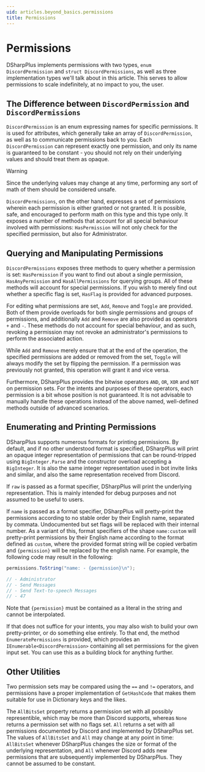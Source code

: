 ```yaml
---
uid: articles.beyond_basics.permissions
title: Permissions
---
```


# Permissions

DSharpPlus implements permissions with two types, `enum DiscordPermission` and `struct DiscordPermissions`, as well as three implementation types we'll talk about in this article. This serves to allow permissions to scale indefinitely, at no impact to you, the user.

## The Difference between `DiscordPermission` and `DiscordPermissions`

`DiscordPermission` is an enum expressing names for specific permissions. It is used for attributes, which generally take an array of `DiscordPermission`, as well as to communicate permissions back to you. Each `DiscordPermission` can represent exactly one permission, and only its name is guaranteed to be constant - you should not rely on their underlying values and should treat them as opaque.

> [!WARNING]
> Since the underlying values may change at any time, performing any sort of math of them should be considered unsafe.

`DiscordPermissions`, on the other hand, expresses a set of permissions wherein each permission is either granted or not granted. It is possible, safe, and encouraged to perform math on this type and this type only. It exposes a number of methods that account for all special behaviour involved with permissions: `HasPermission` will not only check for the specified permission, but also for Administrator.

## Querying and Manipulating Permissions

`DiscordPermissions` exposes three methods to query whether a permission is set: `HasPermission` if you want to find out about a single permission, `HasAnyPermission` and `HasAllPermissions` for querying groups. All of these methods will account for special permissions. If you wish to merely find out whether a specific flag is set, `HasFlag` is provided for advanced purposes.

For editing what permissions are set, `Add`, `Remove` and `Toggle` are provided. Both of them provide overloads for both single permissions and groups of permissions, and additionally `Add` and `Remove` are also provided as operators `+` and `-`. These methods do not account for special behaviour, and as such, revoking a permission may not revoke an administrator's permissions to perform the associated action.

While `Add` and `Remove` merely ensure that at the end of the operation, the specified permissions are added or removed from the set, `Toggle` will always modify the set by flipping the permission. If a permission was previously not granted, this operation will grant it and vice versa.

Furthermore, DSharpPlus provides the bitwise operators `AND`, `OR`, `XOR` and `NOT` on permission sets. For the intents and purposes of these operators, each permission is a bit whose position is not guaranteed. It is not advisable to manually handle these operations instead of the above named, well-defined methods outside of advanced scenarios.

## Enumerating and Printing Permissions

DSharpPlus supports numerous formats for printing permissions. By default, and if no other understood format is specified, DSharpPlus will print an opaque integer representation of permissions that can be round-tripped using `BigInteger.Parse` and the constructor overload accepting a `BigInteger`. It is also the same integer representation used in bot invite links and similar, and also the same representation received from Discord.

If `raw` is passed as a format specifier, DSharpPlus will print the underlying representation. This is mainly intended for debug purposes and not assumed to be useful to users.

If `name` is passed as a format specifier, DSharpPlus will pretty-print the permissions according to no stable order by their English name, separated by commata. Undocumented but set flags will be replaced with their internal number. As a variant of this, format specifiers of the shape `name:custom` will pretty-print permissions by their English name according to the format defined as `custom`, where the provided format string will be copied verbatim and `{permission}` will be replaced by the english name. For example, the following code may result in the following:

~~~cs
permissions.ToString("name: - {permission}\n");

// - Administrator
// - Send Messages
// - Send Text-to-speech Messages
// - 47 
~~~

Note that `{permission}` must be contained as a literal in the string and cannot be interpolated. 

If that does not suffice for your intents, you may also wish to build your own pretty-printer, or do something else entirely. To that end, the method `EnumeratePermissions` is provided, which provides an `IEnumerable<DiscordPermission>` containing all set permissions for the given input set. You can use this as a building block for anything further.

## Other Utilities

Two permission sets may be compared using the `==` and `!=` operators, and permissions have a proper implementation of `GetHashCode` that makes them suitable for use in Dictionary keys and the likes.

The `AllBitsSet` property returns a permission set with all possibly representible, which may be more than Discord supports, whereas `None` returns a permission set with no flags set. `All` returns a set with all permissions documented by Discord and implemented by DSharpPlus set. The values of `AllBitsSet` and `All` may change at any point in time: `AllBitsSet` whenever DSharpPlus changes the size or format of the underlying representation, and `All` whenever Discord adds new permissions that are subsequently implemented by DSharpPlus. They cannot be assumed to be constant.
